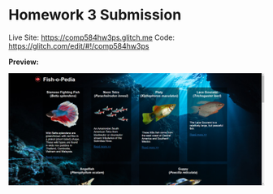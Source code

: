 # Homework 3 Submission
Live Site: https://comp584hw3ps.glitch.me Code: https://glitch.com/edit/#!/comp584hw3ps

**Preview:**


![homework 3 preview](assets/hw3preview.png)
